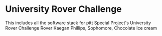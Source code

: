 # University Rover Challenge
This includes all the software stack for pitt Special Project's University Rover Challenge Rover
Kaegan Phillips, Sophomore, Chocolate Ice cream